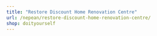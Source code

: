 ```yaml
---
title: "Restore Discount Home Renovation Centre"
url: /nepean/restore-discount-home-renovation-centre/
shop: doityourself
---
```

